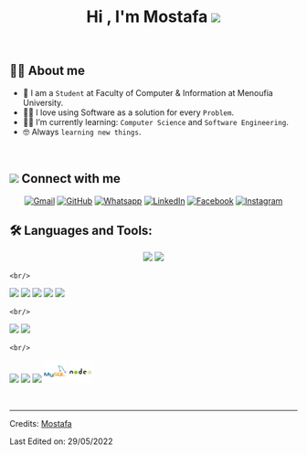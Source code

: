 <h1 align="center">Hi , I'm Mostafa <img src="https://media.giphy.com/media/hvRJCLFzcasrR4ia7z/giphy.gif" width="35"></h1>

<br>

## :sassy_man:  About me
- :school: I am a `Student` at Faculty of Computer & Information at Menoufia University.
- :technologist: I love using Software as a solution for every `Problem`.
- :student: I’m currently learning: `Computer Science` and `Software Engineering`.
- :nerd_face: Always `learning new things`.

<br>


## <img src="https://media.giphy.com/media/iY8CRBdQXODJSCERIr/giphy.gif" width="30px"> Connect with me
<p align="center">
	<a href="mailto:mostafa2310551@gmail.com"><img img src="https://img.shields.io/badge/gmail-%23EA4335.svg?style=plastic&logo=gmail&logoColor=white" alt="Gmail"/></a>
	<a href="https://github.com/MostafaEla3sr"><img src="https://img.shields.io/badge/github-%23181717.svg?style=plastic&logo=github&logoColor=white" alt="GitHub"/></a>
	<a href="https://wa.me/0201067859354"><img src="https://img.shields.io/badge/whatsapp-%2325D366.svg?style=plastic&logo=whatsapp&logoColor=white" alt="Whatsapp"/></a>
	<a href="https://www.linkedin.com/in/mostafa-rabie-al-aasr/"><img src="https://img.shields.io/badge/linkedin-%230A66C2.svg?style=plastic&logo=linkedin&logoColor=white" alt="LinkedIn"/></a>
	<a href="https://www.facebook.com/MostafaELa3sr"><img src="https://img.shields.io/badge/facebook-%231877F2.svg?style=plastic&logo=facebook&logoColor=white" alt="Facebook"/></a>
	<a href="https://www.instagram.com/mostafa_ela3sr/"><img src="https://img.shields.io/badge/instagram-%23E4405F.svg?style=plastic&logo=instagram&logoColor=white" alt="Instagram"/></a>

</p>

## 🛠️ Languages and Tools:
<p align="center">
	
<img height=50 src="https://cdn.jsdelivr.net/gh/devicons/devicon/icons/cplusplus/cplusplus-original.svg" />

<img height=50 src="https://cdn.jsdelivr.net/gh/devicons/devicon/icons/java/java-original.svg"/>
		
	<br/>
	
<img height=50 src="https://cdn.jsdelivr.net/gh/devicons/devicon/icons/html5/html5-original.svg" />

<img height=50 src="https://cdn.jsdelivr.net/gh/devicons/devicon/icons/css3/css3-original.svg" />

<img height=50 src="https://cdn.jsdelivr.net/gh/devicons/devicon/icons/javascript/javascript-original.svg" />
	
<img height=50 src="https://cdn.jsdelivr.net/gh/devicons/devicon/icons/react/react-original.svg" />
	
<img height=50 src="https://cdn.jsdelivr.net/gh/devicons/devicon/icons/vscode/vscode-original-wordmark.svg" />

	
	<br/>
	
	
<img height=50 src="https://cdn.jsdelivr.net/gh/devicons/devicon/icons/android/android-plain-wordmark.svg" />

<img height=50 src="https://cdn.jsdelivr.net/gh/devicons/devicon/icons/androidstudio/androidstudio-original.svg" />
		
	<br/>
	
<img height=50 src="https://cdn.jsdelivr.net/gh/devicons/devicon/icons/python/python-original.svg"/>

<img height=50 src="https://cdn.jsdelivr.net/gh/devicons/devicon/icons/git/git-plain.svg"/>

<img height=50 src="https://cdn.jsdelivr.net/gh/devicons/devicon/icons/github/github-original.svg"/>
 
<img src="https://github.com/devicons/devicon/blob/master/icons/mysql/mysql-original-wordmark.svg" title="MySQL"  alt="MySQL" width="40" height="40"/>
  
<img src="https://github.com/devicons/devicon/blob/master/icons/nodejs/nodejs-original-wordmark.svg" title="NodeJS" alt="NodeJS" width="40" height="40"/>


</p>



<br/>

-----
Credits: [Mostafa](https://github.com/MostafaEla3sr)

Last Edited on: 29/05/2022
